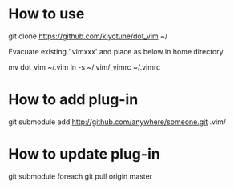 # How to use
 git clone https://github.com/kiyotune/dot_vim ~/
 
Evacuate existing '.vimxxx' and place as below in home directory.

 mv dot_vim ~/.vim
 ln -s ~/.vim/_vimrc ~/.vimrc

# How to add plug-in
 
 git submodule add http://github.com/anywhere/someone.git .vim/
 

# How to update plug-in
 git submodule foreach git pull origin master 

